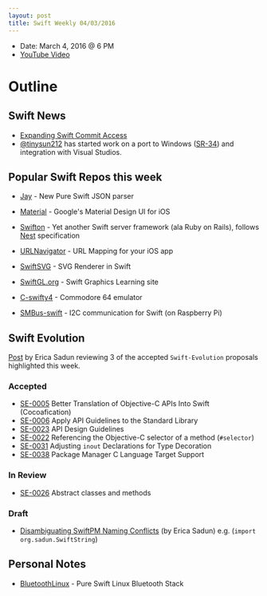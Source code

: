 ```yaml
---
layout: post
title: Swift Weekly 04/03/2016
---
```


- Date: March 4, 2016 @ 6 PM
- [YouTube Video](https://www.youtube.com/watch?v=GnHPwxhq2Cs)

# Outline

## Swift News

- [Expanding Swift Commit Access](https://swift.org/blog/swift-commit-access/)
- [@tinysun212](http://twitter.com/tinysun212) has started work on a port to Windows ([SR-34](https://bugs.swift.org/browse/SR-34)) and integration with Visual Studios.

## Popular Swift Repos this week

- [Jay](https://github.com/czechboy0/Jay) - New Pure Swift JSON parser
- [Material](https://github.com/CosmicMind/Material) - Google's Material Design UI for iOS
- [Swifton](https://github.com/necolt/Swifton) - Yet another Swift server framework (ala Ruby on Rails), follows [Nest](https://github.com/nestproject/Nest) specification
- [URLNavigator](https://github.com/devxoul/URLNavigator) - URL Mapping for your iOS app
- [SwiftSVG](https://github.com/mchoe/SwiftSVG) - SVG Renderer in Swift
- [SwiftGL.org](http://www.swiftgl.org
) - Swift Graphics Learning site
- [C-swifty4](https://github.com/Sephiroth87/C-swifty4) - Commodore 64 emulator

- [SMBus-swift](https://github.com/Sephiroth87/SMBus-swift) - I2C communication for Swift (on Raspberry Pi)

## Swift Evolution
[Post](http://ericasadun.com/2016/03/03/swift-evolution-acceptances-the-big-three/) by Erica Sadun reviewing 3 of the accepted `Swift-Evolution` proposals highlighted this week.

### Accepted

- [SE-0005](https://github.com/apple/swift-evolution/blob/master/proposals/0005-objective-c-name-translation.md) Better Translation of Objective-C APIs Into Swift (Cocoafication)
- [SE-0006](https://github.com/apple/swift-evolution/blob/master/proposals/0006-apply-api-guidelines-to-the-standard-library.md) Apply API Guidelines to the Standard Library
- [SE-0023](https://github.com/apple/swift-evolution/blob/master/proposals/0023-api-guidelines.md) API Design Guidelines
- [SE-0022](https://github.com/apple/swift-evolution/blob/master/proposals/0022-objc-selectors.md) Referencing the Objective-C selector of a method (`#selector`)
- [SE-0031](https://github.com/apple/swift-evolution/blob/master/proposals/0031-adjusting-inout-declarations.md) Adjusting `inout` Declarations for Type Decoration
- [SE-0038](https://github.com/apple/swift-evolution/blob/master/proposals/0038-swiftpm-c-language-targets.md) Package Manager C Language Target Support

### In Review

- [SE-0026](https://github.com/apple/swift-evolution/blob/master/proposals/0026-abstract-classes-and-methods.md) Abstract classes and methods

### Draft

- [Disambiguating SwiftPM Naming Conflicts](https://github.com/erica/swift-evolution/blob/dd3d6641d826e4a49c08fae4bd295bb1bbcaeef9/proposals/00X1-disambiguatingswiftpm.md) (by Erica Sadun) e.g. (`import org.sadun.SwiftString`)

## Personal Notes

- [BluetoothLinux](https://github.com/PureSwift/BluetoothLinux) - Pure Swift Linux Bluetooth Stack